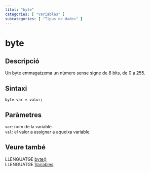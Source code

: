 ```yaml
---
títol: "byte"
categories: [ "Variables" ]
subcategories: [ "Tipus de dades" ]
---
```



# byte

## Descripció

Un byte emmagatzema un número sense signe de 8 bits, de 0 a 255.

## Sintaxi

`byte var = valor;`

## Paràmetres

`var`: nom de la variable.  
`val`: el valor a assignar a aqueixa variable.

## Veure també

LLENGUATGE [byte()](../Conversio/byte().md)  
LLENGUATGE [Variables](../../Variables.md)
